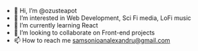 - 👋 Hi, I’m @ozusteapot
- 👀 I’m interested in Web Development, Sci Fi media, LoFi music
- 🌱 I’m currently learning React
- 💞️ I’m looking to collaborate on Front-end projects
- 📫 How to reach me samsonioanalexandru@gmail.com

<!---
ozusteapot/ozusteapot is a ✨ special ✨ repository because its `README.md` (this file) appears on your GitHub profile.
You can click the Preview link to take a look at your changes.
--->
